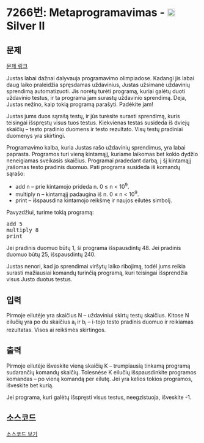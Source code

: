# 7266번: Metaprogramavimas - <img src="https://static.solved.ac/tier_small/9.svg" style="height:20px" /> Silver II

<!-- performance -->

<!-- 문제 제출 후 깃허브에 푸시를 했을 때 제출한 코드의 성능이 입력될 공간입니다.-->

<!-- end -->

## 문제

[문제 링크](https://boj.kr/7266)


<p>Justas labai dažnai dalyvauja programavimo olimpiadose. Kadangi jis labai daug laiko praleidžia spręsdamas uždavinius, Justas užsimanė uždavinių sprendimą automatizuoti. Jis norėtų turėti programą, kuriai galėtų duoti uždavinio testus, ir ta programa jam surastų uždavinio sprendimą. Deja, Justas nežino, kaip tokią programą parašyti. Padėkite jam!</p>

<p>Justas jums duos sąrašą testų, ir jūs turėsite surasti sprendimą, kuris teisingai išspręstų visus tuos testus. Kiekvienas testas susideda iš dviejų skaičių – testo pradinio duomens ir testo rezultato. Visų testų pradiniai duomenys yra skirtingi.</p>

<p>Programavimo kalba, kuria Justas rašo uždavinių sprendimus, yra labai paprasta. Programos turi vieną kintamąjį, kuriame laikomas bet kokio dydžio neneigiamas sveikasis skaičius. Programai pradedant darbą, į šį kintamąjį įrašomas testo pradinis duomuo. Pati programa susideda iš komandų sąrašo:</p>

<ul>
<li>add n – prie kintamojo prideda n. 0 ≤ n &lt; 10<sup>9</sup>.</li>
<li>multiply n – kintamąjį padaugina iš n. 0 ≤ n &lt; 10<sup>9</sup>.</li>
<li>print – išspausdina kintamojo reikšmę ir naujos eilutės simbolį.</li>
</ul>

<p>Pavyzdžiui, turime tokią programą:</p>

<pre>add 5
multiply 8
print</pre>

<p>Jei pradinis duomuo būtų 1, ši programa išspausdintų 48. Jei pradinis duomuo būtų 25, išspausdintų 240.</p>

<p>Justas nenori, kad jo sprendimai viršytų laiko ribojimą, todėl jums reikia surasti mažiausiai komandų turinčią programą, kuri teisingai išsprendžia visus Justo duotus testus.</p>



## 입력


<p>Pirmoje eilutėje yra skaičius N – uždaviniui skirtų testų skaičius. Kitose N eilučių yra po du skaičius a<sub>i</sub> ir b<sub>i</sub> – i-tojo testo pradinis duomuo ir reikiamas rezultatas. Visos ai reikšmės skirtingos.</p>



## 출력


<p>Pirmoje eilutėje išveskite vieną skaičių K – trumpiausią tinkamą programą sudarančių komandų skaičių. Tolesnėse K eilučių išspausdinkite programos komandas – po vieną komandą per eilutę. Jei yra kelios tokios programos, išveskite bet kurią.</p>

<p>Jei programa, kuri galėtų išspręsti visus testus, neegzistuoja, išveskite -1.</p>



## 소스코드

[소스코드 보기](Metaprogramavimas.cpp)
